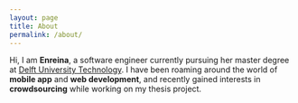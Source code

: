 ```yaml
---
layout: page
title: About
permalink: /about/
---
```


Hi, I am **Enreina**, a software engineer currently pursuing her master degree at [Delft University Technology](https://tudelft.nl). I have been roaming around the world of **mobile app** and **web development**, and recently gained interests in **crowdsourcing** while working on my thesis project.
